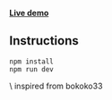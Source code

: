 
**[Live demo](https://modern-portfolio-nischal.vercel.app/)**


## Instructions

```
npm install
npm run dev
```

\\ inspired from bokoko33
